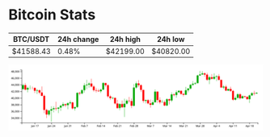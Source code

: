 # Bitcoin Stats

BTC/USDT|24h change|24h high|24h low|
|---|---|---|---|
|$41588.43|0.48%|$42199.00|$40820.00|

<img src="./chart.svg">
